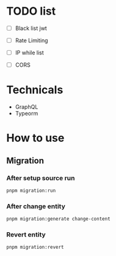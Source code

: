 
# TODO list
- [ ] Black list jwt
- [ ] Rate Limiting 
- [ ] IP while list
- [ ] CORS 


# Technicals 
- GraphQL
- Typeorm


# How to use 
## Migration
### After setup source run
```bash
pnpm migration:run 
```
### After change entity
```bash
pnpm migration:generate change-content
```
### Revert entity
```bash
pnpm migration:revert
```

